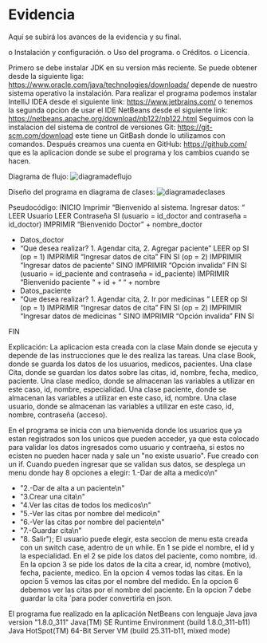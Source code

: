 # Evidencia
Aquí se subirá los avances de la evidencia y su final.

o	Instalación y configuración.
o	Uso del programa.
o	Créditos.
o	Licencia.

Primero se debe instalar JDK en su version más reciente. Se puede obtener desde la siguiente liga: https://www.oracle.com/java/technologies/downloads/ depende de nuestro sistema operativo la instalación.
Para realizar el programa podemos instalar IntelliJ IDEA desde el siguiente link: https://www.jetbrains.com/ o tenemos la segunda opcion de usar el IDE NetBeans desde el siguiente link: https://netbeans.apache.org/download/nb122/nb122.html 
Seguimos con la instalacion del sistema de control de versiones Git: https://git-scm.com/download este tiene un GitBash donde lo utilizamos con comandos.
Después creamos una cuenta en GitHub: https://github.com/ que es la aplicacion donde se sube el programa y los cambios cuando se hacen.

Diagrama de flujo:
![diagramadeflujo](https://user-images.githubusercontent.com/77597847/144775439-3dfb2359-4eaa-41bb-bfd3-3fb2403f616f.jpg)

Diseño del programa en diagrama de clases:
![diagramadeclases](https://user-images.githubusercontent.com/77597847/144775565-f983eca0-55f4-4f6f-9900-adf490783609.jpg)

Pseudocódigo:
INICIO
Imprimir “Bienvenido al sistema. Ingresar datos: “
LEER Usuario
LEER Contraseña
SI (usuario = id_doctor and contraseña = id_doctor)
 IMPRIMIR “Bienvenido Doctor” + nombre_doctor
+ Datos_doctor
+ “Que desea realizar? 1. Agendar cita, 2. Agregar paciente”
LEER op
SI (op = 1)
IMPRIMIR “Ingresar datos de cita”
FIN SI (op = 2)
IMPRIMIR “Ingresar datos de paciente”
SINO 
IMPRIMIR “Opción invalida” 
FIN SI (usuario = id_paciente and contraseña = id_paciente) 
IMPRIMIR “Bienvenido paciente “ + id + “ “ + nombre
+ Datos_paciente
+ “Que desea realizar? 1. Agendar cita, 2. Ir por medicinas ”
LEER op
SI (op = 1)
IMPRIMIR “Ingresar datos de cita”
FIN SI (op = 2)
IMPRIMIR “Ingresar datos de medicinas ”
SINO 
IMPRIMIR “Opción invalida” 
FIN SI

FIN

Explicación:
La aplicacion esta creada con la clase Main donde se ejecuta y depende de las instrucciones que le des realiza las tareas. 
Una clase Book, donde se guarda los datos de los usuarios, medicos, pacientes. 
Una clase Cita, donde se guardan los datos sobre las citas, id, nombre, fecha, medico, paciente.
Una clase medico, donde se almacenan las variables a utilizar en este caso, id, nombre, especialidad. 
Una clase paciente, donde se almacenan las variables a utilizar en este caso, id, nombre. 
Una clase usuario, donde se almacenan las variables a utilizar en este caso, id, nombre, contraseña (acceso).

En el programa se inicia con una bienvenida donde los usuarios que ya estan registrados son los unicos que pueden acceder, ya que esta colocado para validar los datos ingresados como usuario y contraeña, si estos no ecisten no pueden hacer nada y sale un "no existe usuario".
Fue creado con un if.
Cuando pueden ingresar que se validan sus datos, se desplega un menu donde hay 8 opciones a elegir:
1.-Dar de alta a medico\n"
+ "2.-Dar de alta a un paciente\n"
+ "3.Crear una cita\n"
+ "4.Ver las citas de todos los medicos\n"
+ "5.-Ver las citas por nombre del medico\n"
+ "6.-Ver las citas por nombre del paciente\n"
+ "7.-Guardar cita\n"
+ "8. Salir");
El usuario puede elegir, esta seccion de menu esta creada con un switch case, adentro de un while.
En 1 se pide el nombre, el id y la especialidad.
En el 2 se pide los datos del paciente, como nombre, id.
En la opcion 3 se pide los datos de la cita a crear, id, nombre (motivo), fecha, paciente, medico.
En la opcion 4 vemos todas las citas.
En la opcion 5 vemos las citas por el nombre del medido.
En la opcion 6 debemos ver las citas por el nombre del paciente.
En la opcion 7 debe guardar la cita ´para poder convertirla en json.



El programa fue realizado en la aplicación NetBeans con lenguaje Java
java version "1.8.0_311"
Java(TM) SE Runtime Environment (build 1.8.0_311-b11)
Java HotSpot(TM) 64-Bit Server VM (build 25.311-b11, mixed mode)
